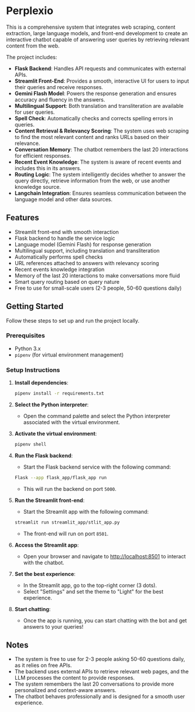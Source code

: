 # Perplexio

This is a comprehensive system that integrates web scraping, content extraction, large language models, and front-end development to create an interactive chatbot capable of answering user queries by retrieving relevant content from the web.

The project includes:

- **Flask Backend**: Handles API requests and communicates with external APIs.
- **Streamlit Front-End**: Provides a smooth, interactive UI for users to input their queries and receive responses.
- **Gemini Flash Model**: Powers the response generation and ensures accuracy and fluency in the answers.
- **Multilingual Support**: Both translation and transliteration are available for user queries.
- **Spell Check**: Automatically checks and corrects spelling errors in queries.
- **Content Retrieval & Relevancy Scoring**: The system uses web scraping to find the most relevant content and ranks URLs based on their relevance.
- **Conversation Memory**: The chatbot remembers the last 20 interactions for efficient responses.
- **Recent Event Knowledge**: The system is aware of recent events and includes this in its answers.
- **Routing Logic**: The system intelligently decides whether to answer the query directly, retrieve information from the web, or use another knowledge source.
- **Langchain Integration**: Ensures seamless communication between the language model and other data sources.

## Features

- Streamlit front-end with smooth interaction
- Flask backend to handle the service logic
- Language model (Gemini Flash) for response generation
- Multilingual support, including translation and transliteration
- Automatically performs spell checks
- URL references attached to answers with relevancy scoring
- Recent events knowledge integration
- Memory of the last 20 interactions to make conversations more fluid
- Smart query routing based on query nature
- Free to use for small-scale users (2-3 people, 50-60 questions daily)

## Getting Started

Follow these steps to set up and run the project locally.

### Prerequisites

- Python 3.x
- `pipenv` (for virtual environment management)

### Setup Instructions

1. **Install dependencies**:
    ```bash
    pipenv install -r requirements.txt
    ```

2. **Select the Python interpreter**:
    - Open the command palette and select the Python interpreter associated with the virtual environment.

3. **Activate the virtual environment**:
    ```bash
    pipenv shell
    ```

4. **Run the Flask backend**:
    - Start the Flask backend service with the following command:
    ```bash
    Flask --app flask_app/flask_app run
    ```
    - This will run the backend on port `5000`.

5. **Run the Streamlit front-end**:
    - Start the Streamlit app with the following command:
    ```bash
    streamlit run streamlit_app/stlit_app.py
    ```
    - The front-end will run on port `8501`.

6. **Access the Streamlit app**:
    - Open your browser and navigate to [http://localhost:8501](http://localhost:8501) to interact with the chatbot.

7. **Set the best experience**:
    - In the Streamlit app, go to the top-right corner (3 dots).
    - Select "Settings" and set the theme to "Light" for the best experience.

8. **Start chatting**:
    - Once the app is running, you can start chatting with the bot and get answers to your queries!

## Notes

- The system is free to use for 2-3 people asking 50-60 questions daily, as it relies on free APIs.
- The backend uses external APIs to retrieve relevant web pages, and the LLM processes the content to provide responses.
- The system remembers the last 20 conversations to provide more personalized and context-aware answers.
- The chatbot behaves professionally and is designed for a smooth user experience.
